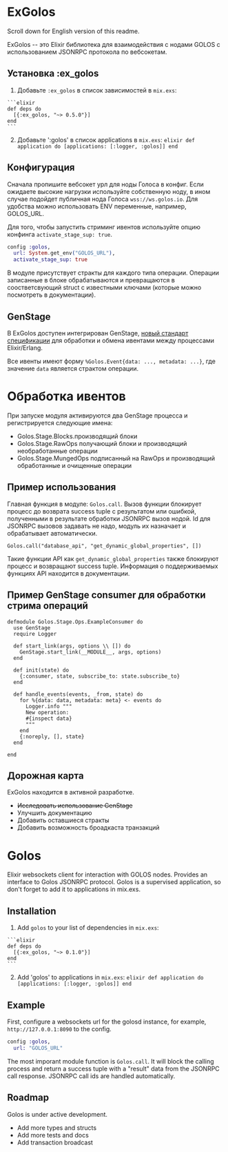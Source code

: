 # ExGolos

Scroll down for English version of this readme.

ExGolos -- это Elixir библиотека для взаимодействия с нодами GOLOS с использованием JSONRPC протокола по вебсокетам.

## Установка :ex_golos

  1. Добавьте `:ex_golos` в список зависимостей в `mix.exs`:

    ```elixir
    def deps do
      [{:ex_golos, "~> 0.5.0"}]
    end
    ```

  2. Добавьте ':golos' в список applications в `mix.exs`:
    ```elixir
    def application do
      [applications: [:logger, :golos]]
    end
    ```

## Конфигурация

Сначала пропишите вебсокет урл для ноды Голоса в конфиг. Если ожидаете высокие нагрузки используйте собственную ноду, в ином случае подойдет публичная нода Голоса `wss://ws.golos.io`. Для удобства можно использовать ENV переменные, например, GOLOS_URL.

Для того, чтобы запустить стриминг ивентов используйте опцию конфинга `activate_stage_sup: true`.

```elixir
config :golos,
  url: System.get_env("GOLOS_URL"),
  activate_stage_sup: true
```

В модуле присутствует стракты для каждого типа операции. Операции записанные в блоке обрабатываются и превращаются в соостветсвующий struct с известными ключами (которые можно посмотреть в документации).

## GenStage

В ExGolos доступен интегрирован GenStage, [новый стандарт спецификации](http://elixir-lang.org/blog/2016/07/14/announcing-genstage/) для обработки и обмена ивентами между процессами Elixir/Erlang.

Все ивенты имеют форму `%Golos.Event{data: ..., metadata: ...}`, где значение `data` является страктом операции.

# Обработка ивентов

При запуске модуля активируются два GenStage процесса и регистрируется следующие имена:

* Golos.Stage.Blocks.производящий блоки
* Golos.Stage.RawOps получающий блоки и производящий необработанные операции
* Golos.Stage.MungedOps подписанный на RawOps и производящий обработанные и очищенные операции

## Пример использования

Главная функция в модуле: `Golos.call`. Вызов функции блокирует процесс до возврата success tuple с результатом или ошибкой, полученными в результате обработки JSONRPC вызов нодой. Id для JSONRPC вызовов задавать не надо, модуль их назначает и обрабатывает автоматически.

`Golos.call("database_api", "get_dynamic_global_properties", [])`

Такие функции API как `get_dynamic_global_properties` также блокируют процесс и возвращают success tuple. Информация о поддерживаемых функциях API находится в документации.

## Пример GenStage consumer для обработки стрима операций

```
defmodule Golos.Stage.Ops.ExampleConsumer do
  use GenStage
  require Logger

  def start_link(args, options \\ []) do
    GenStage.start_link(__MODULE__, args, options)
  end

  def init(state) do
    {:consumer, state, subscribe_to: state.subscribe_to}
  end

  def handle_events(events, _from, state) do
    for %{data: data, metadata: meta} <- events do
      Logger.info """
      New operation:
      #{inspect data}
      """
    end
    {:noreply, [], state}
  end

end
```

## Дорожная карта

ExGolos находится в активной разработке.

* ~~Исследовать использование GenStage~~
* Улучшить документацию
* Добавить оставшиеся стракты
* Добавить возможность броадкаста транзакций

# Golos

Elixir websockets client for interaction with GOLOS nodes. Provides an interface to Golos JSONRPC protocol. Golos is a supervised application, so don't forget to add it to applications in mix.exs.

## Installation

  1. Add `golos` to your list of dependencies in `mix.exs`:

    ```elixir
    def deps do
      [{:ex_golos, "~> 0.1.0"}]
    end
    ```

  2. Add 'golos' to applications in `mix.exs`:
    ```elixir
    def application do
      [applications: [:logger, :golos]]
    end
    ```

## Example

First, configure a websockets url for the golosd instance, for example, `http://127.0.0.1:8090` to the config.

```elixir
config :golos,
  url: "GOLOS_URL"
```

The most imporant module function is `Golos.call`. It will block the calling process and return a success tuple with a "result" data from the JSONRPC call response. JSONRPC call ids are handled automatically.


## Roadmap

Golos is under active development.

* Add more types and structs
* Add more tests and docs
* Add transaction broadcast

